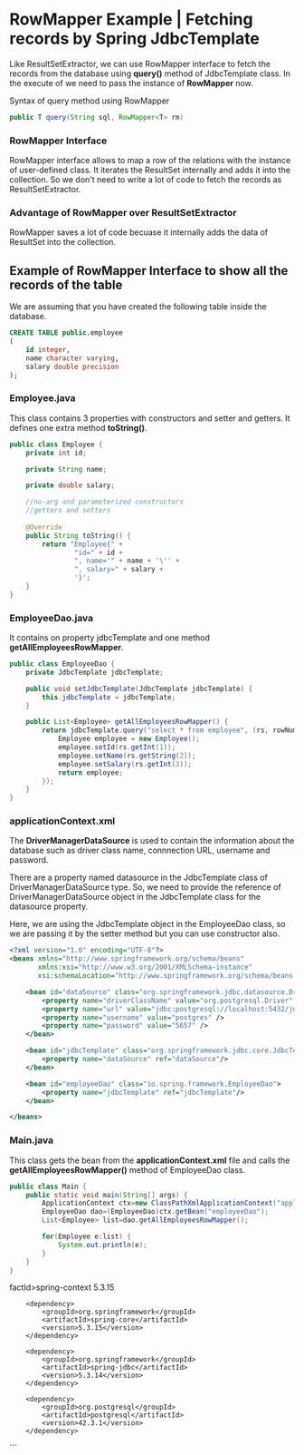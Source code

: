 # RowMapper Example | Fetching records by Spring JdbcTemplate
Like ResultSetExtractor, we can use RowMapper interface to fetch the records from the database using **query()** method of JdbcTemplate class. In the execute of we need to pass the instance of **RowMapper** now.

Syntax of query method using RowMapper

```java
public T query(String sql, RowMapper<T> rm)  
```

### RowMapper Interface
RowMapper interface allows to map a row of the relations with the instance of user-defined class. It iterates the ResultSet internally and adds it into the collection. So we don't need to write a lot of code to fetch the records as ResultSetExtractor.

### Advantage of RowMapper over ResultSetExtractor
RowMapper saves a lot of code becuase it internally adds the data of ResultSet into the collection.

## Example of RowMapper Interface to show all the records of the table
We are assuming that you have created the following table inside the database.

```sql
CREATE TABLE public.employee
(
    id integer,
    name character varying,
    salary double precision
);
```

### Employee.java
This class contains 3 properties with constructors and setter and getters. It defines one extra method **toString()**.

```java
public class Employee {
    private int id;

    private String name;

    private double salary;

    //no-arg and parameterized constructors  
    //getters and setters  
    
    @Override
    public String toString() {
        return "Employee{" +
                "id=" + id +
                ", name='" + name + '\'' +
                ", salary=" + salary +
                '}';
    }
}

```


### EmployeeDao.java
It contains on property jdbcTemplate and one method **getAllEmployeesRowMapper**.

```java
public class EmployeeDao {
    private JdbcTemplate jdbcTemplate;

    public void setJdbcTemplate(JdbcTemplate jdbcTemplate) {
        this.jdbcTemplate = jdbcTemplate;
    }

    public List<Employee> getAllEmployeesRowMapper() {
        return jdbcTemplate.query("select * from employee", (rs, rowNumber) -> {
            Employee employee = new Employee();
            employee.setId(rs.getInt(1));
            employee.setName(rs.getString(2));
            employee.setSalary(rs.getInt(3));
            return employee;
        });
    }
}
```

### applicationContext.xml
The **DriverManagerDataSource** is used to contain the information about the database such as driver class name, connnection URL, username and password.

There are a property named datasource in the JdbcTemplate class of DriverManagerDataSource type. So, we need to provide the reference of DriverManagerDataSource object in the JdbcTemplate class for the datasource property.

Here, we are using the JdbcTemplate object in the EmployeeDao class, so we are passing it by the setter method but you can use constructor also.

```applicationContext.xml
<?xml version="1.0" encoding="UTF-8"?>
<beans xmlns="http://www.springframework.org/schema/beans"
       xmlns:xsi="http://www.w3.org/2001/XMLSchema-instance"
       xsi:schemaLocation="http://www.springframework.org/schema/beans http://www.springframework.org/schema/beans/spring-beans.xsd">

    <bean id="dataSource" class="org.springframework.jdbc.datasource.DriverManagerDataSource">
        <property name="driverClassName" value="org.postgresql.Driver" />
        <property name="url" value="jdbc:postgresql://localhost:5432/jdbc_template_example" />
        <property name="username" value="postgres" />
        <property name="password" value="5657" />
    </bean>

    <bean id="jdbcTemplate" class="org.springframework.jdbc.core.JdbcTemplate">
        <property name="dataSource" ref="dataSource"/>
    </bean>

    <bean id="employeeDao" class="io.spring.framework.EmployeeDao">
        <property name="jdbcTemplate" ref="jdbcTemplate"/>
    </bean>

</beans>
```


### Main.java
This class gets the bean from the **applicationContext.xml** file and calls the **getAllEmployeesRowMapper()** method of EmployeeDao class.

```java
public class Main {
    public static void main(String[] args) {
        ApplicationContext ctx=new ClassPathXmlApplicationContext("applicationContext.xml");
        EmployeeDao dao=(EmployeeDao)ctx.getBean("employeeDao");
        List<Employee> list=dao.getAllEmployeesRowMapper();

        for(Employee e:list) {
            System.out.println(e);
        }
    }
}
```

factId>spring-context</artifactId>
            <version>5.3.15</version>
        </dependency>

        <dependency>
            <groupId>org.springframework</groupId>
            <artifactId>spring-core</artifactId>
            <version>5.3.15</version>
        </dependency>

        <dependency>
            <groupId>org.springframework</groupId>
            <artifactId>spring-jdbc</artifactId>
            <version>5.3.14</version>
        </dependency>

        <dependency>
            <groupId>org.postgresql</groupId>
            <artifactId>postgresql</artifactId>
            <version>42.3.1</version>
        </dependency>
</dependencies>
```

